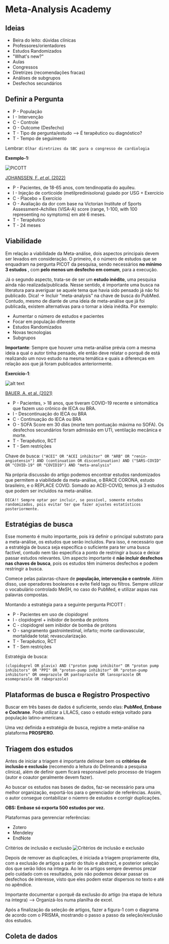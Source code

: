 # Meta-Analysis Academy

## Ideias
* Beira do leito: dúvidas clínicas
* Professores/orientadores
* Estudos Randomizados
* "What's new?"
* Aulas
* Congressos
* Diretrizes (recomendações fracas)
* Análises de subgrupos
* Desfechos secundários

## Definir a Pergunta

* P - População 
* I - Intervenção
* C - Controle
* O - Outcome (Desfecho)
* T - Tipo de pergunta/estudo --> É terapêutico ou diagnóstico?
* T - Tempo de seguimento

Lembrar: `Olhar diretrizes da SBC para o congresso de cardiologia`

**Exemplo-1:**

![PICOTT](https://github.com/eduardo-andradeo/Medical-Notes.md/blob/main/pictures/PICOTT_1.png)

[JOHANSSEN, F. _et al_. (2022)](https://jamanetwork.com/journals/jamanetworkopen/fullarticle/2794124)
* P - Pacientes, de 18-65 anos, com tendinopatia do aquileu.
* I - Injeção de corticoide (metilpredinisolona) guiado por USG + Exercício
* C - Placebo + Exercício
* O - Avaliação da dor com base na  Victorian Institute of Sports Assessment–Achilles (VISA-A) score (range, 1-100, with 100 representing no symptoms) em até 6 meses.
* T - Terapêutico
* T - 24 meses

## Viabilidade

Em relação a viabilidade da Meta-análise, dois aspectos principais devem ser levados em consideração. O primeiro, é o número de estudos que se enquadram na pergunta PICOT da pesquisa, sendo necessários **no mínimo 3 estudos** , com **pelo menos um desfecho em comum**, para a execução. 

Já o segundo aspecto, trata-se de ser um **estudo inédito**, uma pesquisa ainda não realizada/publicada. Nesse sentido, é importante uma busca na literatura para averiguar se aquele tema que havia sido pensado já não foi publicado. Dica! -> Incluir "meta-analysis" na chave de busca do PubMed. Contudo, mesmo de diante de uma ideia de meta-análise que já foi publicada, existem alternativas para o tornar a ideia inédita. Por exemplo:
* Aumentar o número de estudos e pacientes
* Focar em população diferente
* Estudos Randomizados
* Novas tecnologias
* Subgrupos

**Importante**: Sempre que houver uma meta-análise prévia com a mesma ideia a qual o autor tinha pensado, ele então deve relatar o porquê de está realizando um novo estudo na mesma temática e quais a diferenças em relação aos que já foram publicados anteriormente.

**Exercício-1**:

![alt text](https://github.com/eduardo-andradeo/Medical-Notes.md/blob/main/pictures/lancet_2021.png)

[BAUER, A. et al. (2021)](https://pubmed.ncbi.nlm.nih.gov/34126053/
)

* P - Pacientes, > 18 anos, que tiveram COVID-19 recente e sintomática que fazem uso crônico de IECA ou BRA.
* I - Descontinuação do IECA ou BRA
* C - Continuação do IECA ou BRA
* O - SOFA Score em 30 dias (morte tem pontuação máxima no SOFA). Os desfechos secundários foram admissão em UTI, ventilação mecânica e morte.
* T - Terapêutico, RCT
* T - Sem restrições

Chave de busca: `("ACEI" OR "ACEI inhibitor" OR "ARB" OR "renin-angiotensin") AND (continuation OR discontinuation) AND ("SARS-COVID" OR "COVID-19" OR "COVID19") AND "meta-analysis"`

Na própria discussão do artigo podemos encontrar estudos randomizados que permitem a viabilidade da meta-análise, o BRACE CORONA, estudo brasileiro, e o REPLACE COVID. Somado ao ACEI-COVID, temos já 3 estudos que podem ser incluídos na meta-análise.

`DICA!! Sempre optar por incluir, se possível, somente estudos randomizados, pois evitar ter que fazer ajustes estatísticos posteriormente.`

## Estratégias de busca

Esse momento é muito importante, pois irá definir o principal substrato para a meta-análise, os estudos que serão incluídos. Para isso, é necessário que a estratégia de busca seja específica o suficiente para ter uma busca factível, contudo nem tão específica a ponto de restringir a busca e deixar passar estudos relevantes. Um aspecto importante é **não incluir desfechos nas chaves de busca**, pois os estudos têm inúmeros desfechos e podem restringir a busca.

Comece pelas palavras-chave de **população, intervenção e controle**. Além disso, use operadores booleanos e evite field tags ou filtros. Sempre utilizar o vocabulário controlado MeSH, no caso do PubMed, e utilizar aspas nas palavras compostas.

Montando a estratégia para a seguinte pergunta PICOTT :

* P - Pacientes em uso de clopidogrel
* I - clopidogrel + inibidor de bomba de prótons
* C - clopidogrel sem inibidor de bomba de prótons
* O - sangramento gastrointestinal, infarto; morte cardiovascular, mortalidade total; revascularização.
* T - Terapêutico, RCT
* T - Sem restrições

Estratégia de busca:

`(clopidogrel OR plavix) AND ("proton pump inhibitor" OR "proton pump inhibitors" OR "PPI" OR "proton-pump inhibitor" OR "proton-pump inhibitors" OR omeprazole OR pantoprazole OR lansoprazole OR esomeprazole OR rabeprazole)`

## Plataformas de busca e Registro Prospectivo

Buscar em três bases de dados é suficiente, sendo elas: **PubMed, Embase e Cochrane**. Pode utilizar a LILACS, caso o estudo esteja voltado para população latino-americana.

Uma vez definida a estratégia de busca, registre a meta-análise na plataforma **PROSPERO**.

## Triagem dos estudos

Antes de iniciar a triagem é importante delinear bem os **critérios de inclusão e exclusão** (recomendo a leitura do Delineando a pesquisa clínica), além de definir quem ficará responsável pelo processo de triagem (autor e coautor geralmente devem fazer). 

Ao buscar os estudos nas bases de dados, faz-se necessário para uma melhor organização, exportá-los para o gerenciador de referências. Assim, o autor consegue contabilizar o núemro de estudos e corrigir duplicações.

**OBS: Embase só exporta 500 estudos por vez.**

Plataformas para genrenciar referências:
* Zotero
* Mendeley
* EndNote

Critérios de inclusão e exclusão
![Critérios de inclusão e exclusão](https://github.com/eduardo-andradeo/Medical-Notes.md/blob/main/pictures/criterios.png)

Depois de remover as duplicações, é iniciada a triagem propriamente dita, com a exclusão de artigos a partir do título e abstract, e posterior seleção dos que serão lidos na íntegra. Ao ler os artigos sempre devemos prezar pelo cuidado com os resultados, pois não podemos deixar passar os desfechos de interesse, visto que eles podem estar dispersos no texto e até no apêndice.

Importante documentar o porquê da exclusão do artigo (na etapa de leitura na íntegra) --> Organizá-los numa planilha de excel.

Após a finalização da seleção de artigos, fazer a figura-1 com o diagrama de acordo com o PRISMA, mostrando o passo a passo da seleção/exclusão dos estudos. 

## Coleta de dados



